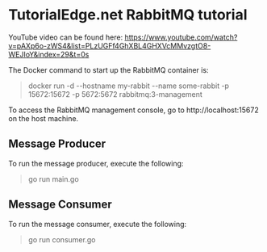 # TutorialEdge.net RabbitMQ tutorial

YouTube video can be found here: 
https://www.youtube.com/watch?v=pAXp6o-zWS4&list=PLzUGFf4GhXBL4GHXVcMMvzgtO8-WEJIoY&index=29&t=0s

The Docker command to start up the RabbitMQ container is:
> docker run -d --hostname my-rabbit --name some-rabbit -p 15672:15672 -p 5672:5672 rabbitmq:3-management

To access the RabbitMQ management console, go to http://localhost:15672 on the host machine.

## Message Producer

To run the message producer, execute the following:

> go run main.go

## Message Consumer

To run the message consumer, execute the following:

> go run consumer.go
